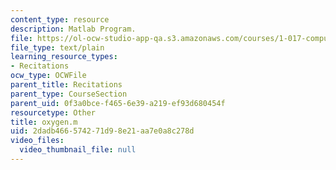 ```yaml
---
content_type: resource
description: Matlab Program.
file: https://ol-ocw-studio-app-qa.s3.amazonaws.com/courses/1-017-computing-and-data-analysis-for-environmental-applications-fall-2003/2dadb466574271d98e21aa7e0a8c278d_oxygen.m
file_type: text/plain
learning_resource_types:
- Recitations
ocw_type: OCWFile
parent_title: Recitations
parent_type: CourseSection
parent_uid: 0f3a0bce-f465-6e39-a219-ef93d680454f
resourcetype: Other
title: oxygen.m
uid: 2dadb466-5742-71d9-8e21-aa7e0a8c278d
video_files:
  video_thumbnail_file: null
---
```

